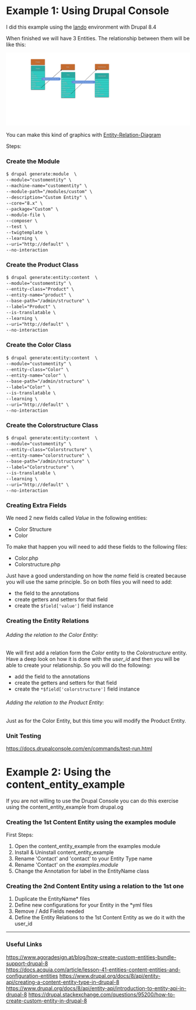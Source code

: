 # Example 1: Using Drupal Console 

I did this example using the [lando](https://github.com/lando/lando) environment with Drupal 8.4

When finished we will have 3 Entities. The relationship between them will be like this:

![custom entities](./Entity-Relation-Diagram.png)

You can make this kind of graphics with [Entity-Relation-Diagram](https://www.drupal.org/project/erd)

Steps:

### Create the Module

```
$ drupal generate:module  \
--module="customentity" \
--machine-name="customentity" \
--module-path="/modules/custom" \
--description="Custom Entity" \
--core="8.x" \
--package="Custom" \
--module-file \
--composer \
--test \
--twigtemplate \
--learning \
--uri="http://default" \
--no-interaction
```

### Create the Product Class

```
$ drupal generate:entity:content  \
--module="customentity" \
--entity-class="Product" \
--entity-name="product" \
--base-path="/admin/structure" \
--label="Product" \
--is-translatable \
--learning \
--uri="http://default" \
--no-interaction
```

### Create the Color Class

```
$ drupal generate:entity:content  \
--module="customentity" \
--entity-class="Color" \
--entity-name="color" \
--base-path="/admin/structure" \
--label="Color" \
--is-translatable \
--learning \
--uri="http://default" \
--no-interaction
```

### Create the Colorstructure Class

```
$ drupal generate:entity:content  \
--module="customentity" \
--entity-class="Colorstructure" \
--entity-name="colorstructure" \
--base-path="/admin/structure" \
--label="Colorstructure" \
--is-translatable \
--learning \
--uri="http://default" \
--no-interaction
```

### Creating Extra Fields

We need 2 new fields called *Value* in the following entities:
 - Color Structure
 - Color

To make that happen you will need to add these fields to the following files:
 - Color.php
 - Colorstructure.php

Just have a good understanding on how the *name* field is created because you will use the same principle. So on both files you will need to add:
 - the field to the annotations
 - create getters and setters for that field
 - create the `$field['value']` field instance

### Creating the Entity Relations

###### Adding the relation to the Color Entity:

We will first add a relation form the *Color* entity to the *Colorstructure* entity.
Have a deep look on how it is done with the *user_id* and then you will be able to create your relationship. So you will do the following:
 - add the field to the annotations
 - create the getters and setters for that field
 - create the `*$field['colorstructure']` field instance 

###### Adding the relation to the Product Entity:

Just as for the Color Entity, but this time you will modify the Product Entity.

### Unit Testing

https://docs.drupalconsole.com/en/commands/test-run.html

# Example 2: Using the content_entity_example

If you are not willing to use the Drupal Console you can do this exercise using the content_entity_example from drupal.og

### Creating the 1st Content Entity using the examples module

First Steps:

1. Open the content_entity_example from the examples module
1. Install & Uninstall content_entity_example
2. Rename 'Contact' and 'contact' to your Entity Type name
3. Rename 'Contact' on the *examples.module*
2. Change the Annotation for label in the EntityName class

### Creating the 2nd Content Entity using a relation to the 1st one

1. Duplicate the EntityName* files
2. Define new configurations for your Entity in the *yml files
3. Remove / Add Fields needed
4. Define the Entity Relations to the 1st Content Entity as we do it with the user_id

---

### Useful Links

https://www.agoradesign.at/blog/how-create-custom-entities-bundle-support-drupal-8  
https://docs.acquia.com/article/lesson-41-entities-content-entities-and-configuration-entities 
https://www.drupal.org/docs/8/api/entity-api/creating-a-content-entity-type-in-drupal-8 
https://www.drupal.org/docs/8/api/entity-api/introduction-to-entity-api-in-drupal-8 
https://drupal.stackexchange.com/questions/95200/how-to-create-custom-entity-in-drupal-8  
